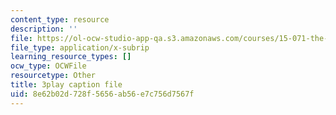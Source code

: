 ```yaml
---
content_type: resource
description: ''
file: https://ol-ocw-studio-app-qa.s3.amazonaws.com/courses/15-071-the-analytics-edge-spring-2017/8e62b02d728f5656ab56e7c756d7567f_D2FQ-JnltPw.vtt
file_type: application/x-subrip
learning_resource_types: []
ocw_type: OCWFile
resourcetype: Other
title: 3play caption file
uid: 8e62b02d-728f-5656-ab56-e7c756d7567f
---
```

